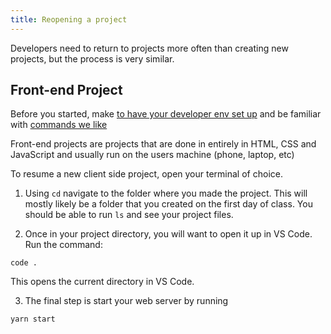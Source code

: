 ```yaml
---
title: Reopening a project
---
```


Developers need to return to projects more often than creating new projects, but the process is very similar.

## Front-end Project

Before you started, make [to have your developer env set up](/handbook/tools/environment) and be familiar with [commands we like](/handbook/resources/bash/commands-we-like)

Front-end projects are projects that are done in entirely in HTML, CSS and JavaScript and usually run on the users machine (phone, laptop, etc)

To resume a new client side project, open your terminal of choice.

1. Using `cd` navigate to the folder where you made the project. This will mostly likely be a folder that you created on the first day of class. You should be able to run `ls` and see your project files.

2. Once in your project directory, you will want to open it up in VS Code. Run the command:

```
code .
```

This opens the current directory in VS Code.

3. The final step is start your web server by running

```
yarn start
```
